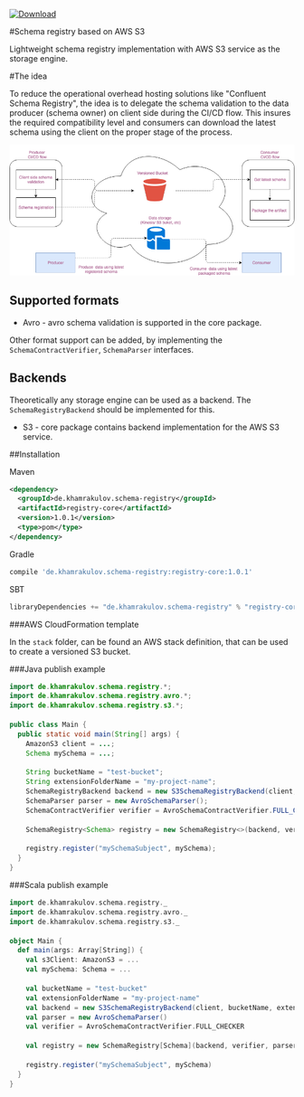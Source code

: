 [ ![Download](https://api.bintray.com/packages/htimur/maven/s3-schema-registry/images/download.svg) ](https://bintray.com/htimur/maven/s3-schema-registry/_latestVersion)

#Schema registry based on AWS S3

Lightweight schema registry implementation with AWS S3 service as the storage engine.

#The idea

To reduce the operational overhead hosting solutions like "Confluent Schema Registry", the idea is to delegate the schema validation to the data producer (schema owner) on client side during the CI/CD flow. This insures the required compatibility level and consumers can download the latest schema using the client on the proper stage of the process.

![alt text](https://github.com/htimur/s3-schema-registry/raw/master/docs/process.png "Solution design")

## Supported formats

* Avro - avro schema validation is supported in the core package.

Other format support can be added, by implementing the `SchemaContractVerifier`, `SchemaParser` interfaces.

## Backends

Theoretically any storage engine can be used as a backend. The `SchemaRegistryBackend` should be implemented for this.

* S3 - core package contains backend implementation for the AWS S3 service.

##Installation

Maven
```xml
<dependency>
  <groupId>de.khamrakulov.schema-registry</groupId>
  <artifactId>registry-core</artifactId>
  <version>1.0.1</version>
  <type>pom</type>
</dependency>
```

Gradle
```groovy
compile 'de.khamrakulov.schema-registry:registry-core:1.0.1'
```

SBT
```scala
libraryDependencies += "de.khamrakulov.schema-registry" % "registry-core" % "1.0.1"
```

###AWS CloudFormation template

In the `stack` folder, can be found an AWS stack definition, that can be used to create a versioned S3 bucket.

###Java publish example

```java
import de.khamrakulov.schema.registry.*;
import de.khamrakulov.schema.registry.avro.*;
import de.khamrakulov.schema.registry.s3.*;

public class Main {
  public static void main(String[] args) {
    AmazonS3 client = ...;
    Schema mySchema = ...;
    
    String bucketName = "test-bucket";
    String extensionFolderName = "my-project-name";
    SchemaRegistryBackend backend = new S3SchemaRegistryBackend(client, bucketName, extensionFolderName);
    SchemaParser parser = new AvroSchemaParser();
    SchemaContractVerifier verifier = AvroSchemaContractVerifier.FULL_CHECKER;
    
    SchemaRegistry<Schema> registry = new SchemaRegistry<>(backend, verifier, parser);
    
    registry.register("mySchemaSubject", mySchema);
  }
}
```

###Scala publish example

```scala
import de.khamrakulov.schema.registry._
import de.khamrakulov.schema.registry.avro._
import de.khamrakulov.schema.registry.s3._

object Main {
  def main(args: Array[String]) {
    val s3Client: AmazonS3 = ...
    val mySchema: Schema = ...
    
    val bucketName = "test-bucket"
    val extensionFolderName = "my-project-name"
    val backend = new S3SchemaRegistryBackend(client, bucketName, extensionFolderName)
    val parser = new AvroSchemaParser()
    val verifier = AvroSchemaContractVerifier.FULL_CHECKER
    
    val registry = new SchemaRegistry[Schema](backend, verifier, parser)
    
    registry.register("mySchemaSubject", mySchema)
  }
}
```